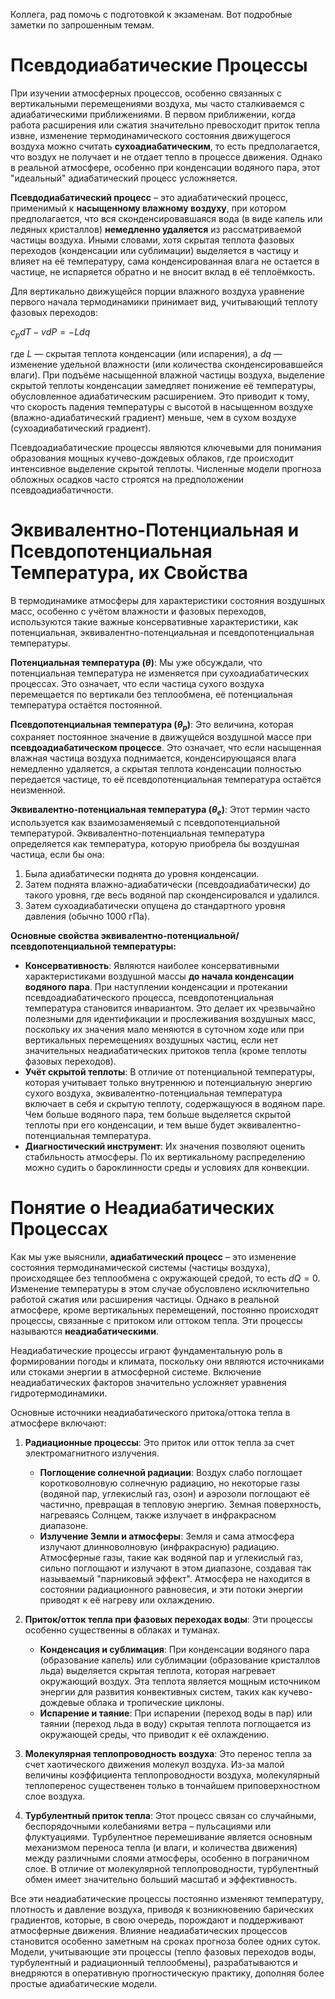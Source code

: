 Коллега, рад помочь с подготовкой к экзаменам. Вот подробные заметки по запрошенным темам.

# Псевдодиабатические Процессы

При изучении атмосферных процессов, особенно связанных с вертикальными перемещениями воздуха, мы часто сталкиваемся с адиабатическими приближениями. В первом приближении, когда работа расширения или сжатия значительно превосходит приток тепла извне, изменение термодинамического состояния движущегося воздуха можно считать **сухоадиабатическим**, то есть предполагается, что воздух не получает и не отдает тепло в процессе движения. Однако в реальной атмосфере, особенно при конденсации водяного пара, этот "идеальный" адиабатический процесс усложняется.

**Псевдодиабатический процесс** – это адиабатический процесс, применимый к **насыщенному влажному воздуху**, при котором предполагается, что вся сконденсировавшаяся вода (в виде капель или ледяных кристаллов) **немедленно удаляется** из рассматриваемой частицы воздуха. Иными словами, хотя скрытая теплота фазовых переходов (конденсации или сублимации) выделяется в частицу и влияет на её температуру, сама конденсированная влага не остается в частице, не испаряется обратно и не вносит вклад в её теплоёмкость.

Для вертикально движущейся порции влажного воздуха уравнение первого начала термодинамики принимает вид, учитывающий теплоту фазовых переходов:

$c_p dT - vdP = -Ldq$

где $L$ — скрытая теплота конденсации (или испарения), а $dq$ — изменение удельной влажности (или количества сконденсировавшейся влаги). При подъёме насыщенной влажной частицы воздуха, выделение скрытой теплоты конденсации замедляет понижение её температуры, обусловленное адиабатическим расширением. Это приводит к тому, что скорость падения температуры с высотой в насыщенном воздухе (влажно-адиабатический градиент) меньше, чем в сухом воздухе (сухоадиабатический градиент).

Псевдоадиабатические процессы являются ключевыми для понимания образования мощных кучево-дождевых облаков, где происходит интенсивное выделение скрытой теплоты. Численные модели прогноза обложных осадков часто строятся на предположении псевдоадиабатичности.

# Эквивалентно-Потенциальная и Псевдопотенциальная Температура, их Свойства

В термодинамике атмосферы для характеристики состояния воздушных масс, особенно с учётом влажности и фазовых переходов, используются такие важные консервативные характеристики, как потенциальная, эквивалентно-потенциальная и псевдопотенциальная температуры.

**Потенциальная температура ($\theta$)**: Мы уже обсуждали, что потенциальная температура не изменяется при сухоадиабатических процессах. Это означает, что если частица сухого воздуха перемещается по вертикали без теплообмена, её потенциальная температура остаётся постоянной.

**Псевдопотенциальная температура ($\theta_p$)**: Это величина, которая сохраняет постоянное значение в движущейся воздушной массе при **псевдоадиабатическом процессе**. Это означает, что если насыщенная влажная частица воздуха поднимается, конденсирующаяся влага немедленно удаляется, а скрытая теплота конденсации полностью передается частице, то её псевдопотенциальная температура остаётся неизменной.

**Эквивалентно-потенциальная температура ($\theta_e$)**: Этот термин часто используется как взаимозаменяемый с псевдопотенциальной температурой. Эквивалентно-потенциальная температура определяется как температура, которую приобрела бы воздушная частица, если бы она:

1. Была адиабатически поднята до уровня конденсации.
2. Затем поднята влажно-адиабатически (псевдоадиабатически) до такого уровня, где весь водяной пар сконденсировался и удалился.
3. Затем сухоадиабатически опущена до стандартного уровня давления (обычно 1000 гПа).

**Основные свойства эквивалентно-потенциальной/псевдопотенциальной температуры:**

* **Консервативность**: Являются наиболее консервативными характеристиками воздушной массы **до начала конденсации водяного пара**. При наступлении конденсации и протекании псевдоадиабатического процесса, псевдопотенциальная температура становится инвариантом. Это делает их чрезвычайно полезными для идентификации и прослеживания воздушных масс, поскольку их значения мало меняются в суточном ходе или при вертикальных перемещениях воздушных частиц, если нет значительных неадиабатических притоков тепла (кроме теплоты фазовых переходов).
* **Учёт скрытой теплоты**: В отличие от потенциальной температуры, которая учитывает только внутреннюю и потенциальную энергию сухого воздуха, эквивалентно-потенциальная температура включает в себя и скрытую теплоту, содержащуюся в водяном паре. Чем больше водяного пара, тем больше выделяется скрытой теплоты при его конденсации, и тем выше будет эквивалентно-потенциальная температура.
* **Диагностический инструмент**: Их значения позволяют оценить стабильность атмосферы. По их вертикальному распределению можно судить о бароклинности среды и условиях для конвекции.

# Понятие о Неадиабатических Процессах

Как мы уже выяснили, **адиабатический процесс** – это изменение состояния термодинамической системы (частицы воздуха), происходящее без теплообмена с окружающей средой, то есть $dQ = 0$. Изменение температуры в этом случае обусловлено исключительно работой сжатия или расширения частицы. Однако в реальной атмосфере, кроме вертикальных перемещений, постоянно происходят процессы, связанные с притоком или оттоком тепла. Эти процессы называются **неадиабатическими**.

Неадиабатические процессы играют фундаментальную роль в формировании погоды и климата, поскольку они являются источниками или стоками энергии в атмосферной системе. Включение неадиабатических факторов значительно усложняет уравнения гидротермодинамики.

Основные источники неадиабатического притока/оттока тепла в атмосфере включают:

1. **Радиационные процессы**: Это приток или отток тепла за счет электромагнитного излучения.
    * **Поглощение солнечной радиации**: Воздух слабо поглощает коротковолновую солнечную радиацию, но некоторые газы (водяной пар, углекислый газ, озон) и аэрозоли поглощают её частично, превращая в тепловую энергию. Земная поверхность, нагреваясь Солнцем, также излучает в инфракрасном диапазоне.
    * **Излучение Земли и атмосферы**: Земля и сама атмосфера излучают длинноволновую (инфракрасную) радиацию. Атмосферные газы, такие как водяной пар и углекислый газ, сильно поглощают и излучают в этом диапазоне, создавая так называемый "парниковый эффект". Атмосфера не находится в состоянии радиационного равновесия, и эти потоки энергии приводят к её нагреву или охлаждению.

2. **Приток/отток тепла при фазовых переходах воды**: Эти процессы особенно существенны в облаках и туманах.
    * **Конденсация и сублимация**: При конденсации водяного пара (образование капель) или сублимации (образование кристаллов льда) выделяется скрытая теплота, которая нагревает окружающий воздух. Эта теплота является мощным источником энергии для развития конвективных систем, таких как кучево-дождевые облака и тропические циклоны.
    * **Испарение и таяние**: При испарении (переход воды в пар) или таянии (переход льда в воду) скрытая теплота поглощается из окружающей среды, что приводит к её охлаждению.

3. **Молекулярная теплопроводность воздуха**: Это перенос тепла за счет хаотического движения молекул воздуха. Из-за малой величины коэффициента теплопроводности воздуха, молекулярный теплоперенос существенен только в тончайшем приповерхностном слое воздуха.

4. **Турбулентный приток тепла**: Этот процесс связан со случайными, беспорядочными колебаниями ветра – пульсациями или флуктуациями. Турбулентное перемешивание является основным механизмом переноса тепла (и влаги, и количества движения) между различными слоями атмосферы, особенно в пограничном слое. В отличие от молекулярной теплопроводности, турбулентный обмен имеет значительно больший масштаб и эффективность.

Все эти неадиабатические процессы постоянно изменяют температуру, плотность и давление воздуха, приводя к возникновению барических градиентов, которые, в свою очередь, порождают и поддерживают атмосферные движения. Влияние неадиабатических процессов становится особенно заметным на сроках прогноза более одних суток. Модели, учитывающие эти процессы (тепло фазовых переходов воды, турбулентный и радиационный теплообмены), разрабатываются и внедряются в оперативную прогностическую практику, дополняя более простые адиабатические модели.
